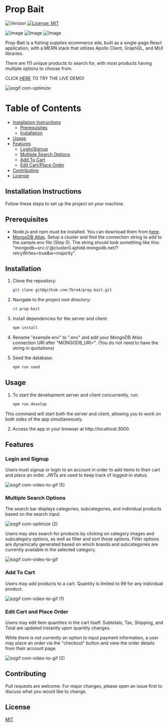 # Prop Bait

![Version](https://img.shields.io/badge/version-1.0.0-blue.svg)
[![License: MIT](https://img.shields.io/badge/License-MIT-yellow.svg)](https://opensource.org/licenses/MIT)

![Image](https://img.shields.io/badge/React-20232A?style=for-the-badge&logo=react&logoColor=61DAFB)
![Image](https://img.shields.io/badge/Apollo%20GraphQL-311C87?&style=for-the-badge&logo=Apollo%20GraphQL&logoColor=white)
![Image](https://img.shields.io/badge/Material%20UI-007FFF?style=for-the-badge&logo=mui&logoColor=white)

Prop-Bait is a fishing supplies ecommerce site, built as a single-page React application, with a MERN stack that utilizes Apollo Client, GraphQL, and MUI libraries.

There are 111 unique products to search for, with most products having multiple options to choose from.

CLICK [HERE](https://calm-dawn-80232-682649ddc0c6.herokuapp.com/) TO TRY THE LIVE DEMO!

![ezgif com-optimize](https://github.com/Tbro4/prop-bait/assets/77757900/8e952eab-9571-4700-9797-6e8264525e1c)

# Table of Contents

- [Installation Instructions](#installation-instructions)
  - [Prerequisites](#prerequisites)
  - [Installation](#installation)
- [Usage](#usage)
- [Features](#features)
  - [Login/Signup](#login-and-signup)
  - [Multiple Search Options](#multiple-search-options)
  - [Add To Cart](#add-to-cart)
  - [Edit Cart/Place Order](#edit-cart-and-place-order)
- [Contributing](#contributing)
- [License](#license)

## Installation Instructions

Follow these steps to set up the project on your machine.

## Prerequisites

- Node.js and npm must be installed. You can download them from [here](https://nodejs.org/).
- [MongoDB Atlas](https://www.mongodb.com/atlas/database). Setup a cluster and find the connection string to add to the sample.env file (Step 5). The string should look something like this: "mongodb+srv://<username>:<password>@cluster0.aphdd.mongodb.net/?retryWrites=true&w=majority".

## Installation

1. Clone the repository:

   ```sh
   git clone git@github.com:Tbro4/prop-bait.git

   ```

2. Navigate to the project root directory:

   ```sh
   cd prop-bait

   ```

3. Install dependencies for the server and client:

   ```sh
   npm install

   ```

4. Rename "example.env" to ".env" and add your MongoDB Atlas connection URI after "MONGODB_URI=". (You do not need to have the string in quotations)

5. Seed the database:

   ```sh
   npm run seed
   ```

## Usage

1. To start the development server and client concurrently, run:

   ```sh
   npm run develop
   ```

This command will start both the server and client, allowing you to work on both sides of the app simultaneously.

2. Access the app in your browser at http://localhost:3000.

## Features

### Login and Signup

Users must signup or login to an account in order to add items to their cart and place an order. JWTs are used to keep track of logged-in status.

![ezgif com-video-to-gif (5)](https://github.com/Tbro4/prop-bait/assets/77757900/5e53638e-3ae7-4163-9cb8-24510a28046b)

### Multiple Search Options

The search bar displays categories, subcategories, and individual products based on the search input.

![ezgif com-optimize (2)](https://github.com/Tbro4/prop-bait/assets/77757900/2fd1041f-5d02-4751-9787-57a8750bd235)

Users may also search for products by clicking on category images and subcategory options, as well as filter and sort those options. Filter options are dynamically generated based on which brands and subcategories are currently available in the selected category.

![ezgif com-video-to-gif](https://github.com/Tbro4/prop-bait/assets/77757900/be413e8f-8db5-4566-b109-608224e13ce3)

### Add To Cart

Users may add products to a cart. Quantity is limited to 99 for any individual product.

![ezgif com-video-to-gif (1)](https://github.com/Tbro4/prop-bait/assets/77757900/77647710-29c0-45bc-9726-a325a0f38043)

### Edit Cart and Place Order

Users may edit item quantites in the cart itself. Subtotals, Tax, Shipping, and Total are updated instantly upon quantity changes.

While there is not currently an option to input payment information, a user may place an order via the "checkout" button and view the order details from their account page.

![ezgif com-video-to-gif (2)](https://github.com/Tbro4/prop-bait/assets/77757900/65b5ce8d-51f5-4fb2-8c32-39201b8abdad)

## Contributing

Pull requests are welcome. For major changes, please open an issue first
to discuss what you would like to change.

## License

[MIT](https://choosealicense.com/licenses/mit/)
